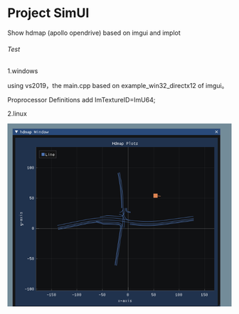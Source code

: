 Project SimUI
=========

Show hdmap (apollo opendrive) based on imgui and implot



###### Test

1.windows

using vs2019，the main.cpp based on example_win32_directx12 of imgui。

Proprocessor Definitions add ImTextureID=ImU64;

2.linux

![Alt text](images/image.png)